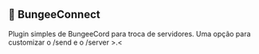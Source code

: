 ## :rocket: BungeeConnect

Plugin simples de BungeeCord para troca de servidores. Uma opção para customizar o /send e o /server >.<
